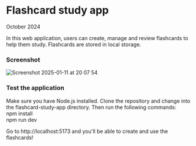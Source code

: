 # Flashcard study app

October 2024

In this web application, users can create, manage and review flashcards to help them study. Flashcards are stored in local storage. 

### Screenshot

![Screenshot 2025-01-11 at 20 07 54](https://github.com/user-attachments/assets/3b1c87a3-0fd3-4430-886b-73a941390f17)

### Test the application

Make sure you have Node.js installed. Clone the repository and change into the flashcard-study-app directory. Then run the following commands:  
npm install  
npm run dev  

Go to http://localhost:5173 and you'll be able to create and use the flashcards!

